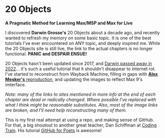 # 20 Objects
__A Pragmatic Method for Learning Max/MSP and Max for Live__

I discovered **Darwin Grosse's** 20 Objects about a decade ago, and recently wanted to refresh my memory on some basic topic. It is one of the best tutorials I've ever encountered on ANY topic, and deeply inspired me. While the 20 Objects site is still live, the link to the actual chapters is no longer functional. __PANIC and DESPAIR ENSUE!__

20 Objects hasn't been updated since 2017, and [Darwin passed away in 2022](https://cycling74.com/articles/darwin's-greatest-hits)... it's such a useful tutorial that it shouldn't disappear to internet rot. I've started to reconstruct from Wayback Machine, filling in gaps with [**Alex Mesker's** reproduction](https://max-tricks.com/20-Objects/0.-Introduction), and updating the images to reflect Max 9's imterface.

*Note: many of the links to sites mentioned in more info at the end of each chapter are dead or radically changed. Where possible I've replaced with what I think might be reasonable substitutes. Also, most of the image links are broken, and I'll need help reconstructing many of them.*

This is my first real attempt at using a repo, and making sense of GitHub. For that, a big shoutout to another great teacher, Dan Schiffman at [Coding Train](https://thecodingtrain.com/ "All aboard!!!"). His tutorial [GitHub for Poets](https://www.youtube.com/playlist?list=PLRqwX-V7Uu6ZF9C0YMKuns9sLDzK6zoiV) is awesome!
